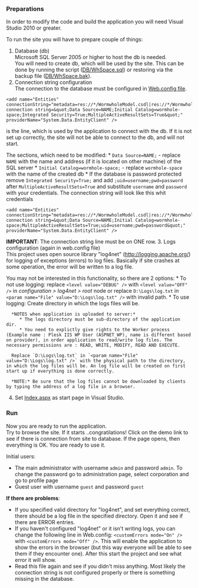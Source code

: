 ### Preparations

In order to modify the code and build the application you will need Visual Studio 2010 or greater.

To run the site you will have to prepare couple of things:  

1. Database (db)  
  Microsoft SQL Server 2005 or higher to host the db is needed.  
  You will need to create db, which will be used by the site. This can be done by running the script ([DB/WhSpace.sql](https://github.com/raste/Wh-Space/blob/master/DB/WhSpace.sql)) or restoring via the backup file ([DB/WhSpace.bak](https://github.com/raste/Wh-Space/blob/master/DB/WhSpace.bak)).  
2. Connection string configuration  
  The connection to the database must be configured in [Web.config file](https://github.com/raste/Wh-Space/blob/master/Source/WormholeSpace/Web.config).  

  ```
<add name="Entities" connectionString="metadata=res://*/WormwholeModel.csdl|res://*/WormwholeModel.ssdl|res://*/WormwholeModel.msl;provider=System.Data.SqlClient;provider connection string=&quot;Data Source=NAME;Initial Catalog=wormhole-space;Integrated Security=True;MultipleActiveResultSets=True&quot;" providerName="System.Data.EntityClient" />
  ``` 
  is the line, which is used by the application to connect with the db. If it is not set up correctly, the site will not be able to connect to the db, and will not start.

  The sections, which need to be modified:
    * `Data Source=NAME;` - replace `NAME` with the name and address (if it is located on other machine) of the SQL server 
    * `Initial Catalog=wormhole-space;` - replace `wormhole-space` with the name of the created db
    *  If the database is password protected remove `Integrated Security=True;` and add `;uid=username;pwd=password` after `MultipleActiveResultSets=True` and substitute `username` and `password` with your credentials.
      The connection string will look like this whit credentials  
  ```
<add name="Entities" connectionString="metadata=res://*/WormwholeModel.csdl|res://*/WormwholeModel.ssdl|res://*/WormwholeModel.msl;provider=System.Data.SqlClient;provider connection string=&quot;Data Source=NAME;Initial Catalog=wormhole-space;MultipleActiveResultSets=True;uid=username;pwd=password&quot;" providerName="System.Data.EntityClient" />
 ```  
   
   **IMPORTANT**: The connection string line must be on ONE row.
3. Logs configuration (again in web.config file)  
  This project uses open source library "log4net" (http://logging.apache.org/) for logging of exceptions (errors) to log files. Basically if site crashes at some operation, the error will be written to a log file.
  
  You may not be interested in this functionality, so there are 2 options:
    * To not use logging: 
      replace `<level value="DEBUG" />` with `<level value="OFF" />` in *configuration > log4net > root* node or replace `D:\Logs\log.txt` in `<param name="File" value="D:\Logs\log.txt" />` with invalid path.
    * To use logging:
      Create directory in which the logs files will be.  
      
      *NOTES when application is uploaded to server:*  
         * The logs directory must be sub-directory of the application dir.  
         * You need to explictly give rights to the Worker process (Example name : Plesk IIS WP User (ASPNET_WP), name is different based on provider), in order application to read/write log files. The necessary permissions are : READ, WRITE, MODIFY, READ AND EXECUTE. 
      
      Replace `D:\Logs\log.txt` in `<param name="File" value="D:\Logs\log.txt" />` with the physical path to the directory, in which the log files will be. An log file will be created on first start up if everything is done correctly.
      
      *NOTE:* Be sure that the log files cannot be downloaded by clients by typing the address of a log file in a browser.
4. Set [Index.aspx](https://github.com/raste/Wh-Space/blob/master/Source/WormholeSpace/Index.aspx) as start page in Visual Studio. 

### Run

Now you are ready to run the application.  
Try to browse the site. If it starts ..congratilations! Click on the demo link to see if there is connection from site to database. If the page opens, then everything is OK. You are ready to use it.  

Initial users:  
  * The main administrator with username `admin` and password `admin`. To change the password go to administration page, select corporation and go to profile page
  * Guest user with username `guest` and password `guest`

**If there are problems**:  
  * If you specified valid directory for "log4net", and set everything correct, there should be a log file in the specified directory. Open it and see if there are ERROR entries.  
  * If you haven't configured "log4net" or it isn't writing logs, you can change the following line in Web.config: `<customErrors mode="On" />` with `<customErrors mode="Off" />`. This will enable the application to show the errors in the browser (but this way everyone will be able to see them if they encounter one). After this start the project and see what error it will show.  
  * Read this file again and see if you didn't miss anything. Most likely the connection string is not configured properly or there is something missing in the database.
